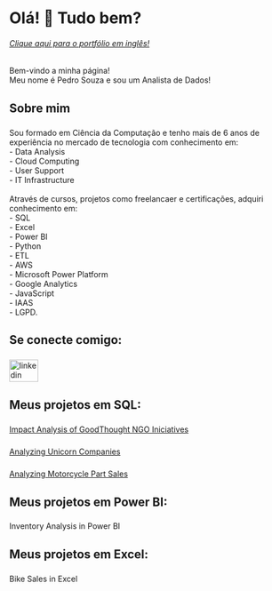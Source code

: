 <h1 align="left">Olá! 👋 Tudo bem?</h1>

<h6><a href="https://github.com/pedrohsouzadf">Clique aqui para o portfólio em inglês! </a> </h6>

###

<p align="left">Bem-vindo a minha página!<br>Meu nome é Pedro Souza e sou um Analista de Dados!</p>

###

<h2 align="left">Sobre mim</h2>

###

<p align="left">Sou formado em Ciência da Computação e tenho mais de 6 anos de experiência no mercado de tecnologia com conhecimento em:<br>     - Data Analysis<br>     - Cloud Computing <br>     - User Support <br>     - IT Infrastructure<br><br>Através de cursos, projetos como freelancaer e certificações, adquiri conhecimento em:<br>- SQL<br>- Excel<br>- Power BI<br>- Python<br>- ETL<br>- AWS<br>- Microsoft Power Platform<br>- Google Analytics<br>- JavaScript<br>- IAAS<br>- LGPD.</p>

###

<h2 align="left">Se conecte comigo:</h2>

###

<div align="left">
  <a href="https://www.linkedin.com/in/pedro-henrique-s/" target="_blank">
    <img src="https://raw.githubusercontent.com/maurodesouza/profile-readme-generator/master/src/assets/icons/social/linkedin/default.svg" width="52" height="40" alt="linkedin logo"  />
  </a>
</div>

###

<h2 align="left">Meus projetos em SQL:</h2>

###

[Impact Analysis of GoodThought NGO Iniciatives](https://www.datacamp.com/datalab/w/b6b43819-79db-486d-b164-92dbc2416b40/edit)

###

[Analyzing Unicorn Companies](https://www.datacamp.com/datalab/w/0289d67a-29b0-4517-9b66-7c892a65cb88/edit)

###

[Analyzing Motorcycle Part Sales](https://www.datacamp.com/datalab/w/61749e8d-817e-4692-b6ea-7425d6c51b7a/edit)

###

<h2 align="left">Meus projetos em Power BI:</h2>

###

<p align="left">Inventory Analysis in Power BI</p>

###

<h2 align="left">Meus projetos em Excel:</h2>

###

<p align="left">Bike Sales in Excel</p>

###
